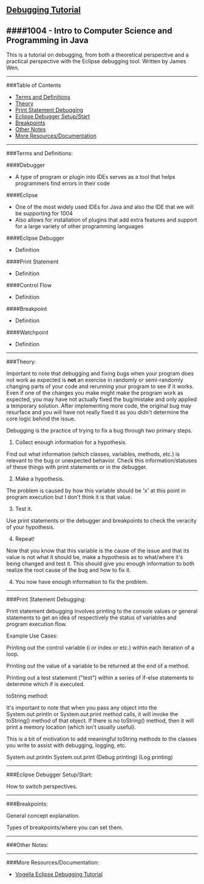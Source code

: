[Debugging Tutorial](https://github.com/RochesterinNYC/1004-Debugging-Tutorial)
---
####1004 - Intro to Computer Science and Programming in Java
-------

This is a tutorial on debugging, from both a theoretical perspective and a practical perspective with the Eclipse debugging tool. Written by James Wen.

-------

###Table of Contents

- [Terms and Definitions](#terms)
- [Theory](#theory)
- [Print Statement Debugging](#print)
- [Eclipse Debugger Setup/Start](#setup)
- [Breakpoints](#breakpoints)
- [Other Notes](#other)
- [More Resources/Documentation](#docs)

-------

<a name="terms"></a>

###Terms and Definitions:

####Debugger 

- A type of program or plugin into IDEs serves as a tool that helps programmers find errors in their code

####Eclipse 

- One of the most widely used IDEs for Java and also the IDE that we will be supporting for 1004
- Also allows for installation of plugins that add extra features and support for a large variety of other programming languages 

####Eclipse Debugger

- Definition 

####Print Statement

- Definition

####Control Flow

- Definition

####Breakpoint

- Definition

####Watchpoint

- Definition

------

<a name="theory"></a>

###Theory:

Important to note that debugging and fixing bugs when your program does not work as expected is **not** an exercise in randomly or semi-randomly changing parts of your code and rerunning your program to see if it works. Even if one of the changes you make might make the program work as expected, you may have not actually fixed the bug/mistake and only applied a temporary solution. After implementing more code, the original bug may resurface and you will have not really fixed it as you didn't determine the core logic behind the issue.

Debugging is the practice of trying to fix a bug through two primary steps.

1. Collect enough information for a hypothesis.

Find out what information (which classes, variables, methods, etc.) is relevant to the bug or unexpected behavior. Check this information/statuses of these things with print statements or in the debugger.

2. Make a hypothesis.

The problem is caused by how this variable should be 'x' at this point in program execution but I don't think it is that value.

3. Test it.

Use print statements or the debugger and breakpoints to check the veracity of your hypothesis. 

4. Repeat!

Now that you know that this variable is the cause of the issue and that its value is not what it should be, make a hypothesis as to what/where it's being changed and test it. This should give you enough information to both realize the root cause of the bug and how to fix it.

4. You now have enough information to fix the problem.

------

<a name="print"></a>

###Print Statement Debugging:

Print statement debugging involves printing to the console values or general statements to get an idea of respectively the status of variables and program execution flow.

Example Use Cases:

Printing out the control variable (i or index or etc.) within each iteration of a loop.

Printing out the value of a variable to be returned at the end of a method.

Printing out a test statement ("test") within a series of if-else statements to determine which if is executed.

toString method:

It's important to note that when you pass any object into the System.out.println or System.out.print method calls, it will invoke the toString() method of that object. If there is no toString() method, then it will print a memory location (which isn't usually useful). 

This is a bit of motivation to add meaningful toString methods to the classes you write to assist with debugging, logging, etc.

System.out.println
System.out.print
(Debug printing)
(Log printing)

------

<a name="setup"></a>

###Eclipse Debugger Setup/Start:

How to switch perspectives.

------

<a name="breakpoints"></a>

###Breakpoints:

General concept explanation.

Types of breakpoints/where you can set them.

------

<a name="other"></a>

###Other Notes:

------

<a name="docs"></a>

###More Resources/Documentation:

- <a href="http://www.vogella.com/tutorials/EclipseDebugging/article.html"> Vogella Eclipse Debugging Tutorial</a> 
